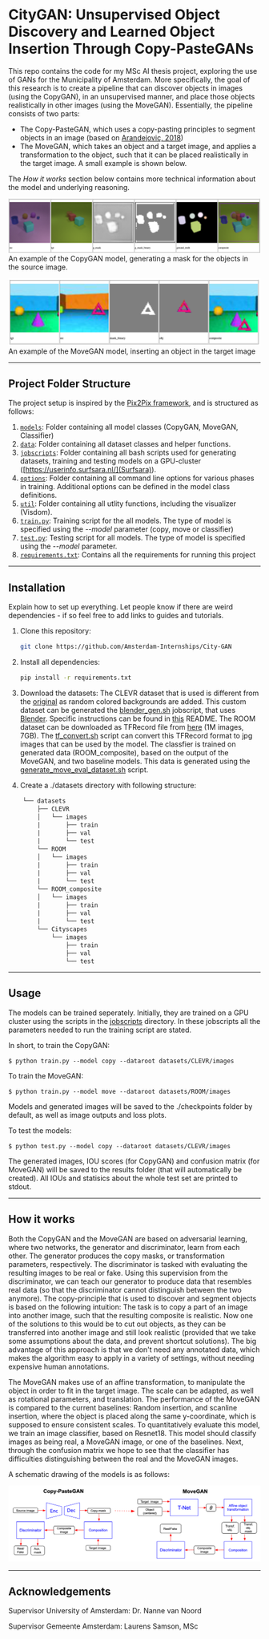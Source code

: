# CityGAN: Unsupervised Object Discovery and Learned Object Insertion Through Copy-PasteGANs

This repo contains the code for my MSc AI thesis project, exploring the use of GANs for the Municipality of Amsterdam. More specifically, the goal of this research is to create a pipeline that can discover objects in images (using the CopyGAN), in an unsupervised manner, and place those objects realistically in other images (using the MoveGAN). Essentially, the pipeline consists of two parts:
* The Copy-PasteGAN, which uses a copy-pasting principles to segment objects in an image (based on [Arandejovic, 2018](https://arxiv.org/abs/1905.11369))
* The MoveGAN, which takes an object and a target image, and applies a transformation to the object, such that it can be placed realistically in the target image. A small example is shown below.

The *_How it works_* section below contains more technical information about the model and underlying reasoning.

![](media/CopyGAN_example.png)
An example of the CopyGAN model, generating a mask for the objects in the source image.

![](media/MoveGAN_example.png)
An example of the MoveGAN model, inserting an object in the target image

---


## Project Folder Structure

The project setup is inspired by the [Pix2Pix framework](https://github.com/junyanz/pytorch-CycleGAN-and-pix2pix), and is structured as follows:

1) [`models`](./models): Folder containing all model classes (CopyGAN, MoveGAN, Classifier)
2) [`data`](./data): Folder containing all dataset classes and helper functions.
3) [`jobscripts`](./jobscripts): Folder containing all bash scripts used for generating datasets, training and testing models on a GPU-cluster ([https://userinfo.surfsara.nl/](Surfsara)).
4) [`options`](./options): Folder containing all command line options for various phases in training. Additional options can be defined in the model class definitions. 
5) [`util`](./util): Folder containing all utlity functions, including the visualizer (Visdom).
6) [`train.py`](./train.py): Training script for the all models. The type of model is specified using the *--model* parameter (copy, move or classifier)
7) [`test.py`](./test.py): Testing script for all models. The type of model is specified using the *--model* parameter.
8) [`requirements.txt`](./requirements.txt): Contains all the requirements for running this project


---


## Installation

Explain how to set up everything. 
Let people know if there are weird dependencies - if so feel free to add links to guides and tutorials.

1) Clone this repository:
    ```bash
    git clone https://github.com/Amsterdam-Internships/City-GAN
    ```

2) Install all dependencies:
    ```bash
    pip install -r requirements.txt
    ```
3) Download the datasets: The CLEVR dataset that is used is different from the [original](https://cs.stanford.edu/people/jcjohns/clevr/) as random colored backgrounds are added. This custom dataset can be generated the [blender_gen.sh](./jobscripts/blender_gen.sh) jobscript, that uses [Blender](https://docs.blender.org/api/current/index.html). Specific instructions can be found in [this](./jobscripts/README.md) README.
The ROOM dataset can be downloaded as TFRecord file from [here](https://console.cloud.google.com/storage/browser/multi-object-datasets/objects_room) (1M images, 7GB). The [tf_convert.sh](./jobscripts/tf_convert.sh) script can convert this TFRecord format to jpg images that can be used by the model. 
The classfier is trained on generated data (ROOM_composite), based on the output of the MoveGAN, and two baseline models. This data is generated using the [generate_move_eval_dataset.sh](./jobscripts/generate_move_eval_dataset.sh) script. 

4) Create a ./datasets directory with following structure:
```
    └── datasets
        ├── CLEVR
        │   └── images
        |       ├── train
        |       ├── val
        |       └── test
        └── ROOM
        │   └── images
        |       ├── train
        |       ├── val
        |       └── test
        └── ROOM_composite
        │   └── images
        |       ├── train
        |       ├── val
        |       └── test
        └── Cityscapes
            └── images
                ├── train
                ├── val
                └── test
```
---


## Usage

The models can be trained seperately. Initially, they are trained on a GPU cluster using the scripts in the [jobscripts](./jobscript) directory. In these jobscripts all the parameters needed to run the training script are stated. 

In short, to train the CopyGAN:
```
$ python train.py --model copy --dataroot datasets/CLEVR/images
```
To train the MoveGAN: 
```
$ python train.py --model move --dataroot datasets/ROOM/images
```
Models and generated images will be saved to the ./checkpoints folder by default, as well as image outputs and loss plots.

To test the models:
```
$ python test.py --model copy --dataroot datasets/CLEVR/images
```
The generated images, IOU scores (for CopyGAN) and confusion matrix (for MoveGAN) will be saved to the results folder (that will automatically be created). All IOUs and statisics about the whole test set are printed to stdout. 

---


## How it works

Both the CopyGAN and the MoveGAN are based on adversarial learning, where two networks, the generator and discriminator, learn from each other. The generator produces the copy masks, or transformation parameters, respectively. The discriminator is tasked with evaluating the resulting images to be real or fake. Using this supervision from the discriminator, we can teach our generator to produce data that resembles real data (so that the discriminator cannot distinguish between the two anymore). 
The copy-principle that is used to discover and segment objects is based on the following intuition: The task is to copy a part of an image into another image, such that the resulting composite is realistic. Now one of the solutions to this would be to cut out objects, as they can be transferred into another image and still look realistic (provided that we take some assumptions about the data, and prevent shortcut solutions). The big advantage of this approach is that we don't need any annotated data, which makes the algorithm easy to apply in a variety of settings, without needing expensive human annotations.

The MoveGAN makes use of an affine transformation, to manipulate the object in order to fit in the target image. The scale can be adapted, as well as rotational parameters, and translation. The performance of the MoveGAN is compared to the current baselines: Random insertion, and scanline insertion, where the object is placed along the same y-coordinate, which is supposed to ensure consistent scales. To quantitatively evaluate this model, we train an image classifier, based on Resnet18. This model should classify images as being real, a MoveGAN image, or one of the baselines. Next, through the confusion matrix we hope to see that the classifier has difficulties distinguishing between the real and the MoveGAN images.  

A schematic drawing of the models is as follows:

![](media/schematic_drawing.png)

---
## Acknowledgements
Supervisor University of Amsterdam: Dr. Nanne van Noord

Supervisor Gemeente Amsterdam: Laurens Samson, MSc

